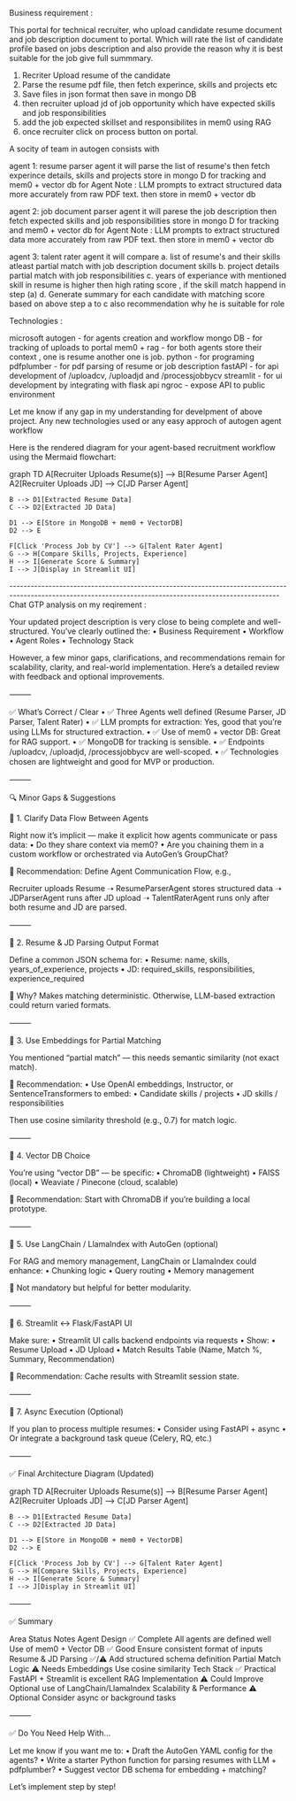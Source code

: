 Business requirement :

This portal for technical recruiter, who upload candidate resume document and job description document to portal. Which will rate the list of candidate profile based on jobs description and also provide the reason why it is best suitable for the job give full summmary.

1. Recriter Upload resume of the candidate
2. Parse the resume pdf file, then fetch experince, skills and projects etc
3. Save files in json format then save in mongo DB
4. then recruiter upload jd of job opportunity which have expected skills and job responsibilities
5. add the job expected skillset and responsibilites in mem0 using RAG
6. once recruiter click on process button on portal.

A socity of team in autogen consists with 

agent 1: resume parser agent 
            it will parse the list of resume's then fetch experince details, skills and projects store in mongo D for tracking and mem0 + vector db for Agent 
            Note : LLM prompts to extract structured data more accurately from raw PDF text. then store in mem0 + vector db

agent 2: job document parser agent
            it will parese the job description then fetch expected skills and job responsibilities store in mongo D for tracking and mem0 + vector db for Agent 
            Note : LLM prompts to extract structured data more accurately from raw PDF text. then store in mem0 + vector db

agent 3: talent rater agent
            it will compare 
            a. list of resume's and their skills atleast partial match with  job description document skills
            b. project details partial match with job responsibilities
            c. years of experiance with mentioned skill in resume is higher then high rating score , if the skill match happend in step (a)
            d. Generate summary for each candidate with matching score based on above step a to c also recommendation why he is suitable for role


Technologies :

microsoft autogen - for agents creation and workflow
mongo DB - for tracking of uploads to portal
mem0 + rag - for both agents store their context , one is resume another one is job.
python - for programing
pdfplumber - for pdf parsing of resume or job description
fastAPI - for api development of /uploadcv, /uploadjd and /processjobbycv
streamlit - for ui development by integrating with flask api
ngroc - expose API to public environment


Let me know if any gap in my understanding for develpment of above project. Any new technologies used or any easy approch of autogen agent workflow


Here is the rendered diagram for your agent-based recruitment workflow using the Mermaid flowchart:

graph TD
    A[Recruiter Uploads Resume(s)] --> B[Resume Parser Agent]
    A2[Recruiter Uploads JD] --> C[JD Parser Agent]

    B --> D1[Extracted Resume Data]
    C --> D2[Extracted JD Data]

    D1 --> E[Store in MongoDB + mem0 + VectorDB]
    D2 --> E

    F[Click 'Process Job by CV'] --> G[Talent Rater Agent]
    G --> H[Compare Skills, Projects, Experience]
    H --> I[Generate Score & Summary]
    I --> J[Display in Streamlit UI]



----------------------------------------------------------------------------------------------------------------------------------------------------------Chat GTP analysis on my reqirement :

Your updated project description is very close to being complete and well-structured. You’ve clearly outlined the:
	•	Business Requirement
	•	Workflow
	•	Agent Roles
	•	Technology Stack

However, a few minor gaps, clarifications, and recommendations remain for scalability, clarity, and real-world implementation. Here’s a detailed review with feedback and optional improvements.

⸻

✅ What’s Correct / Clear
	•	✅ Three Agents well defined (Resume Parser, JD Parser, Talent Rater)
	•	✅ LLM prompts for extraction: Yes, good that you’re using LLMs for structured extraction.
	•	✅ Use of mem0 + vector DB: Great for RAG support.
	•	✅ MongoDB for tracking is sensible.
	•	✅ Endpoints /uploadcv, /uploadjd, /processjobbycv are well-scoped.
	•	✅ Technologies chosen are lightweight and good for MVP or production.

⸻

🔍 Minor Gaps & Suggestions

🔸 1. Clarify Data Flow Between Agents

Right now it’s implicit — make it explicit how agents communicate or pass data:
	•	Do they share context via mem0?
	•	Are you chaining them in a custom workflow or orchestrated via AutoGen’s GroupChat?

📌 Recommendation: Define Agent Communication Flow, e.g.,

Recruiter uploads Resume ➝ ResumeParserAgent stores structured data ➝ JDParserAgent runs after JD upload ➝ TalentRaterAgent runs only after both resume and JD are parsed.


⸻

🔸 2. Resume & JD Parsing Output Format

Define a common JSON schema for:
	•	Resume: name, skills, years_of_experience, projects
	•	JD: required_skills, responsibilities, experience_required

📌 Why?
Makes matching deterministic. Otherwise, LLM-based extraction could return varied formats.

⸻

🔸 3. Use Embeddings for Partial Matching

You mentioned “partial match” — this needs semantic similarity (not exact match).

📌 Recommendation:
	•	Use OpenAI embeddings, Instructor, or SentenceTransformers to embed:
	•	Candidate skills / projects
	•	JD skills / responsibilities

Then use cosine similarity threshold (e.g., 0.7) for match logic.

⸻

🔸 4. Vector DB Choice

You’re using “vector DB” — be specific:
	•	ChromaDB (lightweight)
	•	FAISS (local)
	•	Weaviate / Pinecone (cloud, scalable)

📌 Recommendation: Start with ChromaDB if you’re building a local prototype.

⸻

🔸 5. Use LangChain / LlamaIndex with AutoGen (optional)

For RAG and memory management, LangChain or LlamaIndex could enhance:
	•	Chunking logic
	•	Query routing
	•	Memory management

📌 Not mandatory but helpful for better modularity.

⸻

🔸 6. Streamlit ↔ Flask/FastAPI UI

Make sure:
	•	Streamlit UI calls backend endpoints via requests
	•	Show:
	•	Resume Upload
	•	JD Upload
	•	Match Results Table (Name, Match %, Summary, Recommendation)

📌 Recommendation: Cache results with Streamlit session state.

⸻

🔸 7. Async Execution (Optional)

If you plan to process multiple resumes:
	•	Consider using FastAPI + async
	•	Or integrate a background task queue (Celery, RQ, etc.)

⸻

✅ Final Architecture Diagram (Updated)

graph TD
    A[Recruiter Uploads Resume(s)] --> B[Resume Parser Agent]
    A2[Recruiter Uploads JD] --> C[JD Parser Agent]

    B --> D1[Extracted Resume Data]
    C --> D2[Extracted JD Data]

    D1 --> E[Store in MongoDB + mem0 + VectorDB]
    D2 --> E

    F[Click 'Process Job by CV'] --> G[Talent Rater Agent]
    G --> H[Compare Skills, Projects, Experience]
    H --> I[Generate Score & Summary]
    I --> J[Display in Streamlit UI]


⸻

✅ Summary

Area	Status	Notes
Agent Design	✅ Complete	All agents are defined well
Use of mem0 + Vector DB	✅ Good	Ensure consistent format of inputs
Resume & JD Parsing	✅/⚠️	Add structured schema definition
Partial Match Logic	⚠️ Needs Embeddings	Use cosine similarity
Tech Stack	✅ Practical	FastAPI + Streamlit is excellent
RAG Implementation	⚠️ Could Improve	Optional use of LangChain/LlamaIndex
Scalability & Performance	⚠️ Optional	Consider async or background tasks


⸻

✅ Do You Need Help With…

Let me know if you want me to:
	•	Draft the AutoGen YAML config for the agents?
	•	Write a starter Python function for parsing resumes with LLM + pdfplumber?
	•	Suggest vector DB schema for embedding + matching?

Let’s implement step by step!
